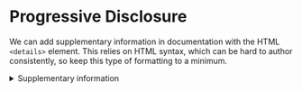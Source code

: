 # Progressive Disclosure

We can add supplementary information in documentation with the HTML `<details>` element.
This relies on HTML syntax, which can be hard to author consistently, so keep this type of formatting to a minimum.

<details>
<summary>Supplementary information</summary>

This will be visible when expanding the content.

</details>
